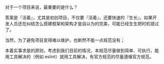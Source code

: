 对于一个项目来说，最重要的是什么？

答案是『活着』，尤其是初创项目，不仅要『活着』，还要快速的『生长』，如果开发人员还在纠结怎么搭建框架和架构才是自以为的完美，可能已经生生把时机错过了。

当然，为了避免项目变得难以维护，也断然不能一点规范没有；

本着实事求是的原则，考虑到我们目前的情况，本规范尽量做到简单、可执行，能用工具解决的（例如 eslint）就用工具解决，有官方规范的尽量遵循官方规范。